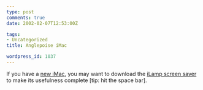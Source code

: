 ```yaml
---
type: post
comments: true
date: 2002-02-07T12:53:00Z

tags:
- Uncategorized
title: Anglepoise iMac

wordpress_id: 1037
---
```


If you have a [new iMac](http://www.apple.com/imac/), you may want to download the [iLamp screen saver](http://www.versiontracker.com/moreinfo.fcgi?id=13512&db=macosx) to make its usefulness complete [tip: hit the space bar].
